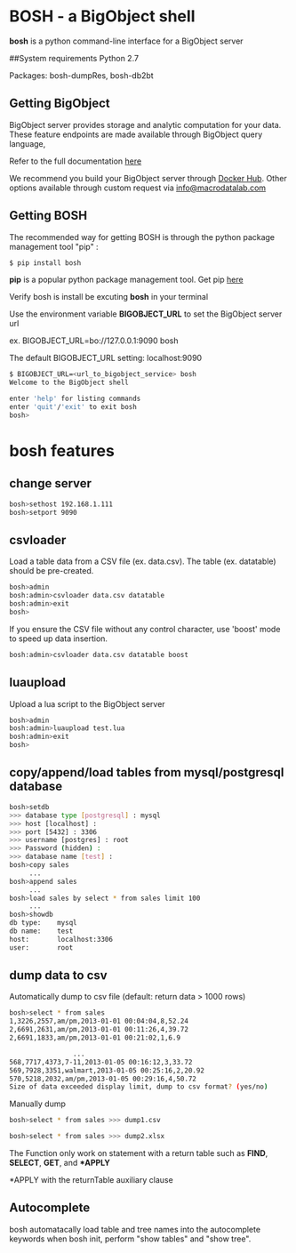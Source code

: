 # BOSH - a BigObject shell

**bosh** is a python command-line interface for a BigObject server

##System requirements
Python 2.7

Packages: bosh-dumpRes, bosh-db2bt

## Getting BigObject

BigObject server provides storage and analytic computation for your data.
These feature endpoints are made available through BigObject query language,

Refer to the full documentation [here](https://docs.bigobject.io/)

We recommend you build your BigObject server through
[Docker Hub](https://registry.hub.docker.com/u/macrodata/bigobject/).  Other options available through custom
request via info@macrodatalab.com

## Getting BOSH

The recommended way for getting BOSH is through the python package management tool "pip" :

```bash
$ pip install bosh
```

**pip** is a popular python package management tool.  Get pip
[here](https://pip.pypa.io/en/latest/installing.html)

Verify bosh is install be excuting **bosh** in your terminal
 
Use the environment variable **BIGOBJECT_URL**  to set the BigObject server url

ex. BIGOBJECT_URL=bo://127.0.0.1:9090 bosh

The default BIGOBJECT_URL setting: localhost:9090 

```bash
$ BIGOBJECT_URL=<url_to_bigobject_service> bosh
Welcome to the BigObject shell

enter 'help' for listing commands
enter 'quit'/'exit' to exit bosh
bosh>
```

# bosh features
## change server
```bash
bosh>sethost 192.168.1.111
bosh>setport 9090
```

## csvloader
Load a table data from a CSV file (ex. data.csv). The table (ex. datatable) should be pre-created.
```bash
bosh>admin
bosh:admin>csvloader data.csv datatable
bosh:admin>exit
bosh>
```
If you ensure the CSV file without any control character, use 'boost' mode to speed up data insertion.
```bash
bosh:admin>csvloader data.csv datatable boost
```

## luaupload
Upload a lua script to the BigObject server
```bash
bosh>admin
bosh:admin>luaupload test.lua
bosh:admin>exit
bosh>
```

## copy/append/load tables from mysql/postgresql database
```bash
bosh>setdb
>>> database type [postgresql] : mysql
>>> host [localhost] : 
>>> port [5432] : 3306
>>> username [postgres] : root 
>>> Password (hidden) : 
>>> database name [test] : 
bosh>copy sales
     ...
bosh>append sales
     ...
bosh>load sales by select * from sales limit 100
     ...
bosh>showdb
db type:	mysql
db name:	test
host:		localhost:3306
user:		root
```

## dump data to csv
Automatically dump to csv file (default: return data > 1000 rows)
```bash
bosh>select * from sales
1,3226,2557,am/pm,2013-01-01 00:04:04,8,52.24
2,6691,2631,am/pm,2013-01-01 00:11:26,4,39.72
2,6691,1833,am/pm,2013-01-01 00:21:02,1,6.9

                ...
568,7717,4373,7-11,2013-01-05 00:16:12,3,33.72
569,7928,3351,walmart,2013-01-05 00:25:16,2,20.92
570,5218,2032,am/pm,2013-01-05 00:29:16,4,50.72
Size of data exceeded display limit, dump to csv format? (yes/no)
```
Manually dump
```bash
bosh>select * from sales >>> dump1.csv

bosh>select * from sales >>> dump2.xlsx
```
The Function only work on statement with a return table such as **FIND**, **SELECT**, **GET**, and **\*APPLY**

\*APPLY with the returnTable auxiliary clause

## Autocomplete

bosh automatacally load table and tree names into the autocomplete keywords when bosh init, perform "show tables" and "show tree".
